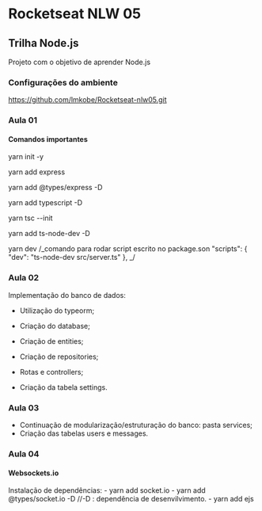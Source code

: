 # Rocketseat NLW 05

## Trilha Node.js

Projeto com o objetivo de aprender Node.js

### Configurações do ambiente

https://github.com/lmkobe/Rocketseat-nlw05.git

### Aula 01

#### Comandos importantes

yarn init -y

yarn add express

yarn add @types/express -D

yarn add typescript -D

yarn tsc --init

yarn add ts-node-dev -D

yarn dev
/_comando para rodar script escrito no package.son
"scripts": {
"dev": "ts-node-dev src/server.ts"
},
_/

### Aula 02

Implementação do banco de dados:

- Utilização do typeorm;
- Criação do database;
- Criação de entities;
- Criação de repositories;
- Rotas e controllers;

- Criação da tabela settings.

### Aula 03

- Continuação de modularização/estruturação do banco: pasta services;
- Criação das tabelas users e messages.

### Aula 04
 
#### Websockets.io
Instalação de dependências:
    - yarn add socket.io
    - yarn add @types/socket.io -D  //-D : dependência de desenvilvimento.
    - yarn add ejs